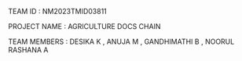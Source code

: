 TEAM ID : NM2023TMID03811

PROJECT NAME : AGRICULTURE DOCS CHAIN 

TEAM MEMBERS : DESIKA K , ANUJA M , GANDHIMATHI B , NOORUL RASHANA A

            
          
